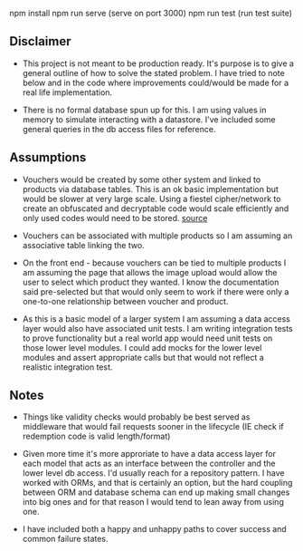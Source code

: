 npm install
npm run serve (serve on port 3000)
npm run test (run test suite)

## Disclaimer
- This project is not meant to be production ready. It's purpose is to give a general outline of how to solve the stated problem. I have tried to note below and in the code where improvements could/would be made for a real life implementation.

- There is no formal database spun up for this. I am using values in memory to simulate interacting with a datastore. I've included some general queries in the db access files for reference.

## Assumptions
- Vouchers would be created by some other system and linked to products via database tables. This is an ok basic implementation but would be slower at very large scale. Using  a fiestel cipher/network to create an obfuscated and decryptable code would scale efficiently and only used codes would need to be stored. [source](https://bytes.grubhub.com/why-we-use-crypto-when-generating-coupon-codes-at-scale-44dc737a52c9)

- Vouchers can be associated with multiple products so I am assuming an associative table linking the two.

- On the front end - because vouchers can be tied to multiple products I am assuming the page that allows the image upload would allow the user to select which product they wanted. I know the documentation said pre-selected but that would only seem to work if there were only a one-to-one relationship between voucher and product.

- As this is a basic model of a larger system I am assuming a data access layer would also have associated unit tests. I am writing integration tests to prove functionality but a real world app would need unit tests on those lower level modules. I could add mocks for the lower level modules and assert appropriate calls but that would not reflect a realistic integration test.

## Notes
- Things like validity checks would probably be best served as middleware that would fail requests sooner in the lifecycle (IE check if redemption code is valid length/format)

- Given more time it's more approriate to have a data access layer for each model that acts as an interface between the controller and the lower level db access. I'd usually reach for a repository pattern. I have worked with ORMs, and that is certainly an option, but the hard coupling between ORM and database schema can end up making small changes into big ones and for that reason I would tend to lean away from using one.

- I have included both a happy and unhappy paths to cover success and common failure states.
